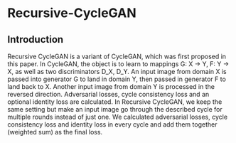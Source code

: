 # Recursive-CycleGAN

## Introduction
Recursive CycleGAN is a variant of CycleGAN, which was first proposed in this paper.
In CycleGAN, the object is to learn to mappings G: X -> Y, F: Y -> X, as well as two discriminators D_X, D_Y. An input image from domain X is passed into generator G to land in domain Y, then passed in generator F to land back to X. Another input image from domain Y is processed in the reversed direction. Adversarial losses, cycle consistency loss and an optional identity loss are calculated. In Recursive CycleGAN, we keep the same setting but make an input image go through the described cycle for multiple rounds instead of just one. We calculated adversarial losses, cycle consistency loss and identity loss in every cycle and add them together (weighted sum) as the final loss.
